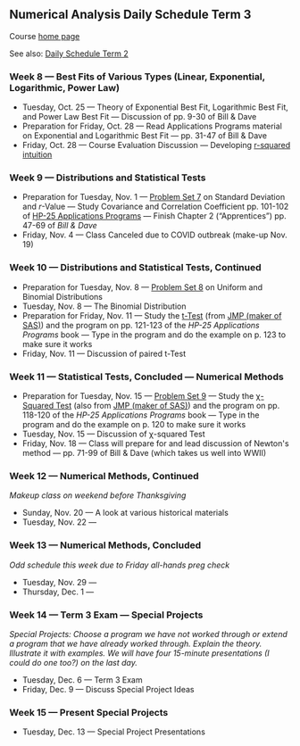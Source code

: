 ## Numerical Analysis Daily Schedule Term 3

Course [home page](./)

See also: [Daily Schedule Term 2](./daily_schedule_term_2.html)

### Week 8 &mdash; Best Fits of Various Types (Linear, Exponential, Logarithmic, Power Law)

* Tuesday, Oct. 25 &mdash; Theory of Exponential Best Fit, Logarithmic Best Fit, and Power Law Best Fit &mdash; Discussion of pp. 9-30 of Bill &amp; Dave 
* Preparation for Friday, Oct. 28 &mdash; Read Applications Programs material on Exponential and Logarithmic Best Fit &mdash; pp. 31-47 of Bill &amp; Dave
* Friday, Oct. 28 &mdash; Course Evaluation Discussion &mdash; Developing [r-squared intuition](./resources/RSquaredIntuition.pdf)

### Week 9 &mdash; Distributions and Statistical Tests

* Preparation for Tuesday, Nov. 1 &mdash; [Problem Set 7](./assignments/PS07.nb.pdf) on Standard Deviation and *r*-Value &mdash; Study Covariance and Correlation Coefficient pp. 101-102 of [HP-25 Applications Programs](./resources/HP25-ApplicationsPrograms-Chapter6.pdf) &mdash; Finish Chapter 2 (&ldquo;Apprentices&rdquo;) pp. 47-69 of *Bill &amp; Dave*
* Friday, Nov. 4 &mdash; Class Canceled due to COVID outbreak (make-up Nov. 19)

### Week 10 &mdash; Distributions and Statistical Tests, Continued

* Preparation for Tuesday, Nov. 8 &mdash; [Problem Set 8](./assignments/PS08.nb.pdf) on Uniform and Binomial Distributions
* Tuesday, Nov. 8 &mdash; The Binomial Distribution
* Preparation for Friday, Nov. 11 &mdash; Study the [t-Test](./resources/StatisticalTests-t-Test.pdf) (from [JMP (maker of SAS)](https://www.jmp.com/en_us/statistics-knowledge-portal/t-test.html)) and the program on pp. 121-123 of the *HP-25 Applications Programs* book &mdash; Type in the program and do the example on p. 123 to make sure it works
* Friday, Nov. 11 &mdash; Discussion of paired t-Test

### Week 11 &mdash; Statistical Tests, Concluded &mdash; Numerical Methods

* Preparation for Tuesday, Nov. 15 &mdash; [Problem Set 9](./assignments/PS09.nb.pdf) &mdash; Study the [&chi;-Squared Test](./resources/StatisticalTests-ChiSquared.pdf) (also from [JMP (maker of SAS)](https://www.jmp.com/en_us/statistics-knowledge-portal/chi-square-test.html)) and the program on pp. 118-120 of the *HP-25 Applications Programs* book &mdash; Type in the program and do the example on p. 120 to make sure it works
* Tuesday, Nov. 15 &mdash; Discussion of &chi;-squared Test
* Friday, Nov. 18 &mdash; Class will prepare for and lead discussion of Newton's method &mdash; pp. 71-99 of Bill &amp; Dave (which takes us well into WWII)

### Week 12 &mdash; Numerical Methods, Continued

*Makeup class on weekend before Thanksgiving*

* Sunday, Nov. 20 &mdash; A look at various historical materials
* Tuesday, Nov. 22 &mdash;

### Week 13 &mdash; Numerical Methods, Concluded

*Odd schedule this week due to Friday all-hands preg check*

* Tuesday, Nov. 29 &mdash;
* Thursday, Dec. 1 &mdash; 

### Week 14 &mdash; Term 3 Exam &mdash; Special Projects

*Special Projects: Choose a program we have not worked through or extend a program that we have already worked through. Explain the theory. Illustrate it with examples. We will have four 15-minute presentations (I could do one too?) on the last day.*

* Tuesday, Dec. 6 &mdash; Term 3 Exam
* Friday, Dec. 9 &mdash; Discuss Special Project Ideas

### Week 15 &mdash; Present Special Projects

* Tuesday, Dec. 13 &mdash; Special Project Presentations
